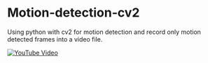# Motion-detection-cv2
Using python with cv2 for motion detection and record only motion detected frames into a video file.

[![YouTube Video](https://img.youtube.com/vi/kn2-oNTVXfM/0.jpg)](https://www.youtube.com/watch?v=kn2-oNTVXfM)

